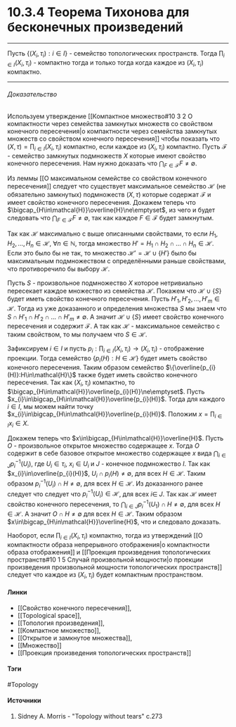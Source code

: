# 10.3.4 Теорема Тихонова для бесконечных произведений
***
Пусть $\{(X_{i},\tau_{i}):i\in I\}$ - семейство топологических пространств. Тогда $\prod_{i\in I}(X_{i},\tau_{i})$ - компактно тогда и только тогда когда каждое из $(X_{i},\tau_{i})$ компактно.
***
###### Доказательство
Используем утверждение [[Компактное множество#10 3 2 О компактности через семейства замкнутых множеств со свойством конечного пересечения|о компактности через семейства замкнутых множеств со свойством конечного пересечения]] чтобы показать что $(X,\tau)=\prod_{i\in I}(X_{i},\tau_{i})$ компактно, если каждое из $(X_{i},\tau_{i})$ компактно. Пусть $\mathcal{F}$ - семейство замкнутых подмножеств $X$ которые имеют свойство конечного пересечения. Нам нужно доказать что $\bigcap_{F\in\mathcal{F}}F\ne\emptyset$.

Из леммы [[О максимальном семействе со свойством конечного пересечения]] следует что существует максимальное семейство $\mathcal{H}$ (не обязательно замкнутых) подмножеств $(X,\tau)$ которые содержат $\mathcal{F}$ и имеет свойство конечного пересечения. Докажем теперь что $\bigcap_{H\in\mathcal{H}}\overline{H}\ne\emptyset$, из чего и будет следовать что $\bigcap_{F\in\mathcal{F}}F\ne\emptyset$, так как каждое $F\in\mathcal{F}$ будет замкнутым.

Так как $\mathcal{H}$ максимально с выше описанными свойствами, то если $H_{1},H_{2},\dots,H_{n}\in\mathcal{H}$, $\forall n\in\mathbb{N}$, тогда множество $H'=H_{1}\cap H_{2}\cap\dots\cap H_{n}\in\mathcal{H}$. Если это было бы не так, то множество $\mathcal{H}'=\mathcal{H}\cup\{H'\}$ было бы максимальным подмножеством с определёнными раньше свойствами, что противоречило бы выбору $\mathcal{H}$.

Пусть $S$ - произвольное подмножество $X$ которое нетривиально пересекает каждое множество из семейства $\mathcal{H}$. Покажем что $\mathcal{H}\cup\{S\}$ будет иметь свойство конечного пересечения. Пусть $H'_{1},H'_{2},\dots,H'_{m}\in\mathcal{H}$. Тогда из уже доказанного и определения множества $S$ мы знаем что $S\cap H'_{1}\cap H'_{2}\cap\dots\cap H'_{m}\ne\emptyset$. А значит $\mathcal{H}\cup\{S\}$ имеет свойство конечного пересечения и содержит $\mathcal{F}$. А так как $\mathcal{H}$ - максимальное семейство с таким свойством, то мы получаем что $S\in\mathcal{H}$.

Зафиксируем $i\in I$ и пусть $p_{i}:\prod_{i\in I}(X_{i},\tau_{i})\to(X_{i},\tau_{i})$ - отображение проекции. Тогда семейство $\{p_{i}(H):H\in\mathcal{H}\}$ будет иметь свойство конечного пересечения. Таким образом семейство $\{\overline{p_{i}(H)}:H\in\mathcal{H}\}$ также будет иметь свойство конечного пересечения. Так как $(X_{i},\tau_{i})$ компактно, то $\bigcap_{H\in\mathcal{H}}\overline{p_{i}(H)}\ne\emptyset$. Пусть $x_{i}\in\bigcap_{H\in\mathcal{H}}\overline{p_{i}(H)}$. Тогда для каждого $i\in I$, мы можем найти точку $x_{i}\in\bigcap_{H\in\mathcal{H}}\overline{p_{i}(H)}$. Положим $x=\prod_{i\in I}x_{i}\in X$.

Докажем теперь что $x\in\bigcap_{H\in\mathcal{H}}\overline{H}$. Пусть $O$ - произвольное открытое множество содержащее $x$. Тогда $O$ содержит в себе базовое открытое множество содержащее $x$ вида $\bigcap_{i\in J}p_{i}^{-1}(U_{i})$, где $U_{i}\in\tau_{i}$, $x_{i}\in U_{i}$ и $J$ - конечное подмножество $I$. Так как $x_{i}\in\overline{p_{i}(H)}$, $U_{i}\cap p_{i}(H)\ne\emptyset$, для всех $H\in\mathcal{H}$. Таким образом $p_{i}^{-1}(U_{i})\cap H\ne\emptyset$, для всех $H\in\mathcal{H}$. Из доказанного ранее следует что следует что $p_{i}^{-1}(U_{i})\in\mathcal{H}$, для всех $i\in\ J$. Так как $\mathcal{H}$ имеет свойство конечного пересечения, то $\bigcap_{i\in J}p_{i}^{-1}(U_{1})\cap H\ne\emptyset$, для всех $H\in\mathcal{H}$. А значит $O\cap H\ne\emptyset$ для всех $H\in\mathcal{H}$. Таким образом $x\in\bigcap_{H\in\mathcal{H}}\overline{H}$, что и следовало доказать.

Наоборот, если $\prod_{i\in I}(X_{i},\tau_{i})$ компактно, тогда из утверждений [[О компактности образа непрерывного отображения|о компактности образа отображения]] и [[Проекция произведения топологических пространств#10 1 5 Случай произвольной мощности|о проекции произведения произвольной мощности топологических пространств]] следует что каждое из $(X_{i},\tau_{i})$ будет компактным пространством.
#### Линки
- [[Свойство конечного пересечения]],
- [[Topological space]],
- [[Топология произведения]],
- [[Компактное множество]],
- [[Открытое и замкнутое множества]],
- [[Множество]]
- [[Проекция произведения топологических пространств]]
#### Тэги
 #Topology 
#### Источники
1. Sidney A. Morris - "Topology without tears" c.273